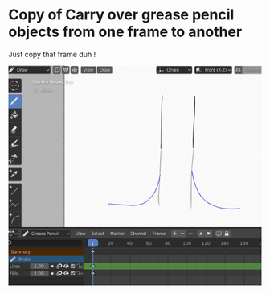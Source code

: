 # Copy of Carry over grease pencil objects from one frame to another

Just copy that frame duh !

![Copy%20of%20Carry%20over%20grease%20pencil%20objects%20from%20one%20%209faf169cfd0f4fb49c398672737bc2a8/copyframe.gif](Copy%20of%20Carry%20over%20grease%20pencil%20objects%20from%20one%20%209faf169cfd0f4fb49c398672737bc2a8/copyframe.gif)
